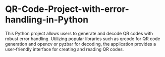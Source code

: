 # QR-Code-Project-with-error-handling-in-Python
This Python project allows users to generate and decode QR codes with robust error handling. Utilizing popular libraries such as qrcode for QR code generation and opencv or pyzbar for decoding, the application provides a user-friendly interface for creating and reading QR codes.
